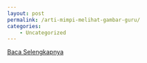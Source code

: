 ```yaml
---
layout: post
permalink: /arti-mimpi-melihat-gambar-guru/
categories:
    - Uncategorized
---
```


[Baca Selengkapnya](/01)